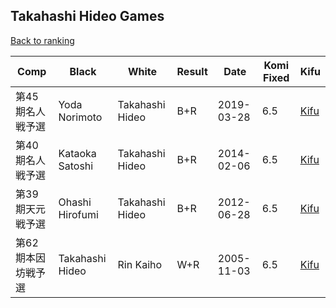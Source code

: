 ## Takahashi Hideo Games

[Back to ranking](../../index.md)




| **Comp** | **Black** | **White** | **Result** | **Date** | **Komi Fixed** | **Kifu** | 
| --- | --- | --- | --- | --- | --- | --- |
| 第45期名人戦予選 | Yoda Norimoto | Takahashi Hideo | B+R | 2019-03-28 | 6.5 | [Kifu](https://kifudepot.net/kifucontents.php?id=alR1nj7SqwJUpc%2B38a0x1w%3D%3D) | 
| 第40期名人戦予選 | Kataoka Satoshi | Takahashi Hideo | B+R | 2014-02-06 | 6.5 | [Kifu](https://kifudepot.net/kifucontents.php?id=5HN1KTDP7tEzXEjm3QkuTw%3D%3D) | 
| 第39期天元戦予選 | Ohashi Hirofumi | Takahashi Hideo | B+R | 2012-06-28 | 6.5 | [Kifu](https://kifudepot.net/kifucontents.php?id=fHZzzDwQdcdm0a65UpNiCQ%3D%3D) | 
| 第62期本因坊戦予選 | Takahashi Hideo | Rin Kaiho | W+R | 2005-11-03 | 6.5 | [Kifu](https://kifudepot.net/kifucontents.php?id=CMYyfowWCns%2BX8nDrMjtFQ%3D%3D) |





